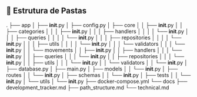 ## 🧩 Estrutura de Pastas

.
├── app
│   ├── __init__.py
│   ├── config.py
│   ├── core
│   │   ├── __init__.py
│   │   ├── categories
│   │   │   ├── __init__.py
│   │   │   ├── handlers
│   │   │   │   └── __init__.py
│   │   │   ├── queries
│   │   │   │   └── __init__.py
│   │   │   ├── repositories
│   │   │   │   └── __init__.py
│   │   │   ├── utils
│   │   │   │   └── __init__.py
│   │   │   └── validators
│   │   │       └── __init__.py
│   │   └── movements
│   │       ├── __init__.py
│   │       ├── handlers
│   │       │   └── __init__.py
│   │       ├── queries
│   │       │   └── __init__.py
│   │       ├── repositories
│   │       │   └── __init__.py
│   │       ├── utils
│   │       │   └── __init__.py
│   │       └── validators
│   │           └── __init__.py
│   ├── database.py
│   ├── main.py
│   ├── models
│   │   └── __init__.py
│   ├── routes
│   │   └── __init__.py
│   ├── schemas
│   │   └── __init__.py
│   ├── tests
│   │   └── __init__.py
│   └── utils
│       └── __init__.py
├── docker-compose.yml
└── docs
    ├── development_tracker.md
    ├── path_structure.md
    └── technical.md